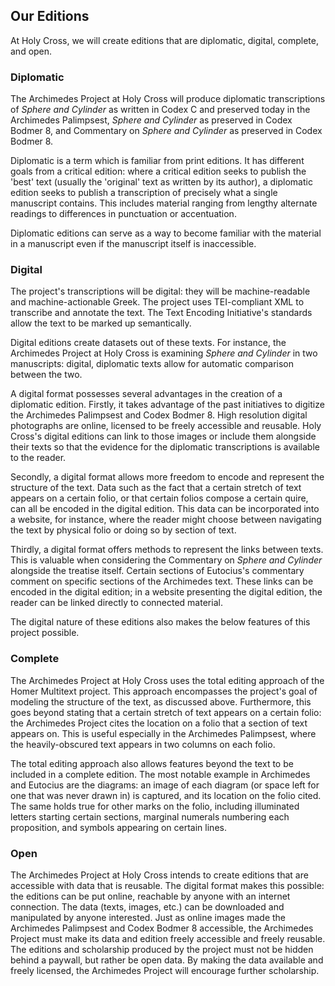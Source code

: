 ## Our Editions

At Holy Cross, we will create editions that are diplomatic, digital, complete, and open.

### Diplomatic

The Archimedes Project at Holy Cross will produce diplomatic transcriptions of *Sphere and Cylinder* as written in Codex C and preserved today in the Archimedes Palimpsest, *Sphere and Cylinder* as preserved in Codex Bodmer 8, and Commentary on *Sphere and Cylinder* as preserved in Codex Bodmer 8.

Diplomatic is a term which is familiar from print editions.  It has different goals from a critical edition: where a critical edition seeks to publish the 'best' text (usually the 'original' text as written by its author), a diplomatic edition seeks to publish a transcription of precisely what a single manuscript contains.  This includes material ranging from lengthy alternate readings to differences in punctuation or accentuation.

Diplomatic editions can serve as a way to become familiar with the material in a manuscript even if the manuscript itself is inaccessible. 

### Digital

The project's transcriptions will be digital: they will be machine-readable and machine-actionable Greek.  The project uses TEI-compliant XML to transcribe and annotate the text.  The Text Encoding Initiative's standards allow the text to be marked up semantically.

Digital editions create datasets out of these texts.  For instance, the Archimedes Project at Holy Cross is examining *Sphere and Cylinder* in two manuscripts: digital, diplomatic texts allow for automatic comparison between the two.

A digital format possesses several advantages in the creation of a diplomatic edition.  Firstly, it takes advantage of the past initiatives to digitize the Archimedes Palimpsest and Codex Bodmer 8.  High resolution digital photographs are online, licensed to be freely accessible and reusable.  Holy Cross's digital editions can link to those images or include them alongside their texts so that the evidence for the diplomatic transcriptions is available to the reader.

Secondly, a digital format allows more freedom to encode and represent the structure of the text.  Data such as the fact that a certain stretch of text appears on a certain folio, or that certain folios compose a certain quire, can all be encoded in the digital edition.  This data can be incorporated into a website, for instance, where the reader might choose between navigating the text by physical folio or doing so by section of text.

Thirdly, a digital format offers methods to represent the links between texts.  This is valuable when considering the Commentary on *Sphere and Cylinder* alongside the treatise itself.  Certain sections of Eutocius's commentary comment on specific sections of the Archimedes text.  These links can be encoded in the digital edition; in a website presenting the digital edition, the reader can be linked directly to connected material.

The digital nature of these editions also makes the below features of this project possible.

### Complete

The Archimedes Project at Holy Cross uses the total editing approach of the Homer Multitext project.  This approach encompasses the project's goal of modeling the structure of the text, as discussed above.  Furthermore, this goes beyond stating that a certain stretch of text appears on a certain folio: the Archimedes Project cites the location on a folio that a section of text appears on.  This is useful especially in the Archimedes Palimpsest, where the heavily-obscured text appears in two columns on each folio.

The total editing approach also allows features beyond the text to be included in a complete edition.  The most notable example in Archimedes and Eutocius are the diagrams: an image of each diagram (or space left for one that was never drawn in) is captured, and its location on the folio cited.  The same holds true for other marks on the folio, including illuminated letters starting certain sections, marginal numerals numbering each proposition, and symbols appearing on certain lines.

### Open

The Archimedes Project at Holy Cross intends to create editions that are accessible with data that is reusable.  The digital format makes this possible: the editions can be put online, reachable by anyone with an internet connection.  The data (texts, images, etc.) can be downloaded and manipulated by anyone interested.  Just as online images made the Archimedes Palimpsest and Codex Bodmer 8 accessible, the Archimedes Project must make its data and edition freely accessible and freely reusable.  The editions and scholarship produced by the project must not be hidden behind a paywall, but rather be open data.  By making the data available and freely licensed, the Archimedes Project will encourage further scholarship.